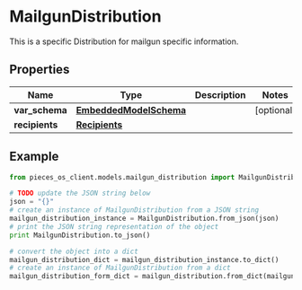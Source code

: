 # MailgunDistribution

This is a specific Distribution for mailgun specific information.

## Properties

Name | Type | Description | Notes
------------ | ------------- | ------------- | -------------
**var_schema** | [**EmbeddedModelSchema**](EmbeddedModelSchema) |  | [optional] 
**recipients** | [**Recipients**](Recipients) |  | 

## Example

```python
from pieces_os_client.models.mailgun_distribution import MailgunDistribution

# TODO update the JSON string below
json = "{}"
# create an instance of MailgunDistribution from a JSON string
mailgun_distribution_instance = MailgunDistribution.from_json(json)
# print the JSON string representation of the object
print MailgunDistribution.to_json()

# convert the object into a dict
mailgun_distribution_dict = mailgun_distribution_instance.to_dict()
# create an instance of MailgunDistribution from a dict
mailgun_distribution_form_dict = mailgun_distribution.from_dict(mailgun_distribution_dict)
```



